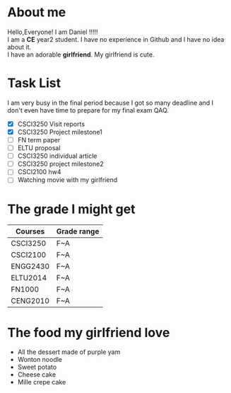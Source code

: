 # About me
Hello,Everyone! I am Daniel !!!!!  
I am a **CE** year2 student. I have no experience in Github and I have no idea about it.  
I have an adorable **girlfriend**. My girlfriend is cute.  
# Task List  
I am very busy in the final period because I got so many deadline and I don't even have time to prepare for my final exam QAQ.  
- [x] CSCI3250 Visit reports  
- [x] CSCI3250 Project milestone1  
- [ ] FN term paper  
- [ ] ELTU proposal  
- [ ] CSCI3250 individual article  
- [ ] CSCI3250 project milestone2  
- [ ] CSCI2100 hw4  
- [ ] Watching movie with my girlfriend  
# The grade I might get   
Courses | Grade range  
--------|------------  
CSCI3250|F~A  
CSCI2100|F~A  
ENGG2430|F~A  
ELTU2014|F~A  
FN1000  |F~A  
CENG2010|F~A  
# The food my girlfriend love  
- All the dessert made of purple yam  
- Wonton noodle  
- Sweet potato  
- Cheese cake   
- Mille crepe cake  
